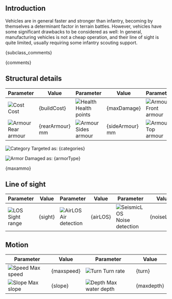 ## Introduction

Vehicles are in general faster and stronger than infantry, becoming by themselves a determinant factor in terrain battles. However, vehicles have some significant drawbacks to be considered as well: In general, manufacturing vehicles is not a cheap operation, and their line of sight is quite limited, usually requiring some infantry scouting support.

{subclass_comments}

{comments}

## Structural details

| Parameter | Value | Parameter | Value | Parameter | Value |
|-----------|-------|-----------|-------|-----------|-------|
| ![Cost][1] Cost | {buildCost} | ![Health][2] Health points | {maxDamage} | ![Armour][106] Front armour | {frontArmour} mm |
| ![Armour][106] Rear armour | {rearArmour} mm | ![Armour][106] Sides armour | {sideArmour} mm | ![Armour][106] Top armour | {topArmour} mm |


![Category][104] Targeted as: {categories}

![Armor][105] Damaged as: {armorType}

{maxammo}

## Line of sight

| Parameter | Value | Parameter | Value | Parameter | Value |
|-----------|-------|-----------|-------|-----------|-------|
| ![LOS][4] Sight range | {sight} | ![AirLOS][5] Air detection | {airLOS} | ![SeismicLOS][6] Noise detection | {noiseLOS} |

## Motion

| Parameter | Value | Parameter | Value |
|-----------|-------|-----------|-------|
| ![Speed][7] Max speed | {maxspeed} | ![Turn][8] Turn rate | {turn} |
| ![Slope][9] Max slope | {slope} | ![Depth][10] Max water depth | {maxdepth} |


[1]: /uploads/ec651a1312826e75c31e416dad059540/hammer_icon.svg
[2]: /uploads/129159344ebabef123d1fcb5db9823a2/heart_icon.svg
[3]: /uploads/23dec7687ef4fda0904cd4eb952078f3/flag_icon.svg
[4]: /uploads/bb4a87c1fbd3e710e7deca7d9e688d2d/binocs_icon.svg
[5]: /uploads/033c3b5aa6f1593dbe2d0801ff3a0bc2/airplane_icon.svg
[6]: /uploads/ac90981358eb62b4a825102de17d67e1/tank_icon.svg
[7]: /uploads/acc7ac30108162f06483d0faababe4bd/run_icon.svg
[8]: /uploads/dda0f867d1d99d161acc0208e89775b0/turn_icon.svg
[9]: /uploads/92cde52bdf35ecf8e97941c38b89fd2a/slope_icon.svg
[10]: /uploads/d8f4188ac2c806a6407d3f7d0a5ceefc/water_icon.svg
[11]: /uploads/36e910c23dd318832e2ba5e72c5738dc/ammo_icon.svg
[104]: /uploads/c9800e87cd30bc07a5fbf59d5ff2ae73/accuracy_icon.svg
[105]: /uploads/5e43d946a83a1c4661c4da46dba6c60d/explosion_icon.svg
[106]: /uploads/7c5b9b7ffed7e56a91d4746c5f33ad00/penetration.svg


